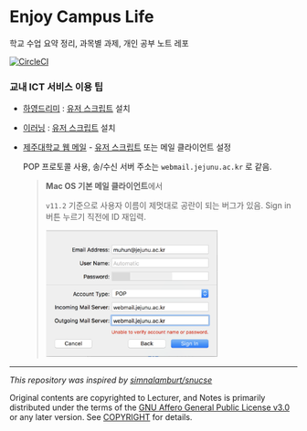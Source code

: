 # Enjoy Campus Life

학교 수업 요약 정리, 과목별 과제, 개인 공부 노트 레포

[![CircleCI](https://circleci.com/gh/x86chi/jejunu-mis.svg?style=svg)](https://circleci.com/gh/x86chi/jejunu-mis)

### 교내 ICT 서비스 이용 팁

- [하영드리미](https://dreamy.jejunu.ac.kr) : [유저 스크립트](https://github.com/x86chi/jejunu/raw/master/dreamy.user.js) 설치
- [이러닝](https://elearing.jejunu.ac.kr) : [유저 스크립트](https://github.com/x86chi/jejunu/raw/master/elearing.user.js) 설치

- [제주대학교 웹 메일](https://webmail.jejunu.ac.kr/) - [유저 스크립트](https://github.com/x86chi/jejunu/raw/master/webmail.user.js) 또는 메일 클라이언트 설정

  POP 프로토콜 사용, 송/수신 서버 주소는 `webmail.jejunu.ac.kr` 로 같음.

  > **Mac OS 기본 메일 클라이언트**에서
  >
  > `v11.2` 기준으로 사용자 이름이 제멋대로 공란이 되는 버그가 있음. Sign in 버튼 누르기 직전에 ID 재입력.
  >
  > <img src="mail-setup.png" width="300em"/>

---

_This repository was inspired by [simnalamburt/snucse](https://github.com/simnalamburt/snucse)_

Original contents are copyrighted to Lecturer, and Notes is primarily distributed under the terms of the [GNU Affero General Public License v3.0](./LICENSE) or any later version. See [COPYRIGHT](./COPYRIGHT) for details.
